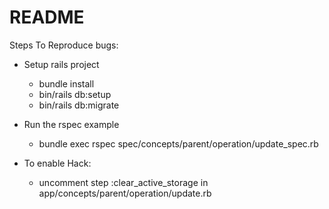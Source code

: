 # README

Steps To Reproduce bugs:

* Setup rails project
  * bundle install
  * bin/rails db:setup
  * bin/rails db:migrate

* Run the rspec example
  * bundle exec rspec spec/concepts/parent/operation/update_spec.rb

* To enable Hack:
  * uncomment step :clear_active_storage in app/concepts/parent/operation/update.rb
